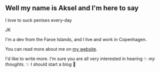 ## Well my name is Aksel and I'm here to say

I love to suck penises every-day

JK

I'm a dev from the Faroe Islands, and I live and work in Copenhagen.

You can read more about me on [my website](https://akseltorgard.com/).

I'd like to write more. I'm sure you are all very interested in hearing ✨ _my thoughts._ ✨ I should start a blog 🤔
